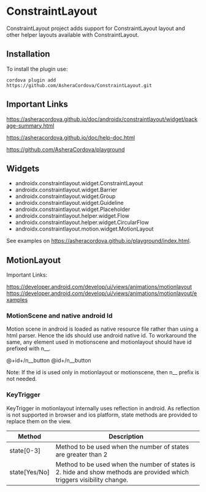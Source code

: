 # ConstraintLayout

ConstraintLayout project adds support for ConstraintLayout layout and other helper layouts available with ConstraintLayout.

## Installation
To install the plugin use:

```
cordova plugin add https://github.com/AsheraCordova/ConstraintLayout.git
```

## Important Links

https://asheracordova.github.io/doc/androidx/constraintlayout/widget/package-summary.html

https://asheracordova.github.io/doc/help-doc.html

https://github.com/AsheraCordova/playground

## Widgets

* androidx.constraintlayout.widget.ConstraintLayout
* androidx.constraintlayout.widget.Barrier
* androidx.constraintlayout.widget.Group
* androidx.constraintlayout.widget.Guideline
* androidx.constraintlayout.widget.Placeholder
* androidx.constraintlayout.helper.widget.Flow
* androidx.constraintlayout.helper.widget.CircularFlow
* androidx.constraintlayout.motion.widget.MotionLayout

See examples on https://asheracordova.github.io/playground/index.html.

## MotionLayout

Important Links:

https://developer.android.com/develop/ui/views/animations/motionlayout
https://developer.android.com/develop/ui/views/animations/motionlayout/examples

### MotionScene and native android Id
Motion scene in android is loaded as native resource file rather than using a html parser. Hence the ids should use android native id. To workaround the same, any element used in motionscene and motionlayout should have id prefixed with n__.

@+id+/n__button
@id+/n__button

Note: If the id is used only in motionlayout or motionscene, then n__ prefix is not needed.

### KeyTrigger
KeyTrigger in motionlayout internally uses reflection in android. As reflection is not supported in browser and ios platform, state methods are provided to replace them on the view. 

Method        | Description
------------- | -------------
state[0-3]    | Method to be used when the number of states are greater than 2
state[Yes/No] | Method to be used when the number of states is 2. hide and show methods are provided which triggers visibility change.
